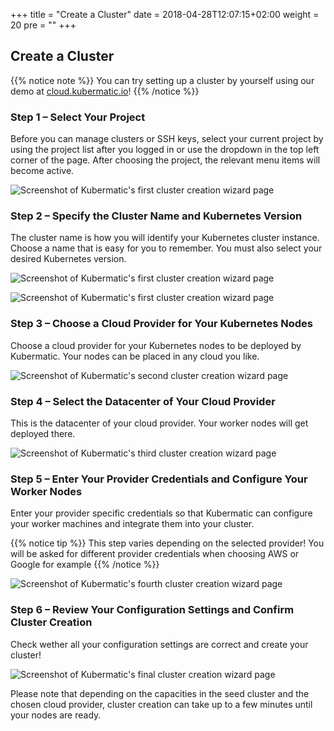 +++
title = "Create a Cluster"
date = 2018-04-28T12:07:15+02:00
weight = 20
pre = "<b></b>"
+++

## Create a Cluster

{{% notice note %}}
You can try setting up a cluster by yourself using our demo at [cloud.kubermatic.io](https://cloud.kubermatic.io)!
{{% /notice %}}

### Step 1 – Select Your Project

Before you can manage clusters or SSH keys, select your current project by using the project list after you logged in or use the dropdown in the top left corner of the page. After choosing the project, the relevant menu items will become active.

![Screenshot of Kubermatic's first cluster creation wizard page](/img/getting_started/manage_projects/projects_02.png)

### Step 2 – Specify the Cluster Name and Kubernetes Version

The cluster name is how you will identify your Kubernetes cluster instance. Choose a name that is easy for you to remember. You must also select your desired Kubernetes version.

![Screenshot of Kubermatic's first cluster creation wizard page](/img/getting_started/create_cluster/kubermatic_00.png)

![Screenshot of Kubermatic's first cluster creation wizard page](/img/getting_started/create_cluster/kubermatic_01.png)

### Step 3 – Choose a Cloud Provider for Your Kubernetes Nodes

Choose a cloud provider for your Kubernetes nodes to be deployed by Kubermatic. Your nodes can be placed in any cloud you like.

![Screenshot of Kubermatic's second cluster creation wizard page](/img/getting_started/create_cluster/kubermatic_02.png)

### Step 4 – Select the Datacenter of Your Cloud Provider

This is the datacenter of your cloud provider. Your worker nodes will get deployed there.

![Screenshot of Kubermatic's third cluster creation wizard page](/img/getting_started/create_cluster/kubermatic_03.png)

### Step 5 – Enter Your Provider Credentials and Configure Your Worker Nodes

Enter your provider specific credentials so that Kubermatic can configure your worker machines and integrate them into your cluster.

{{% notice tip %}}
This step varies depending on the selected provider! You will be asked for different provider credentials when choosing AWS or Google for example
{{% /notice %}}

![Screenshot of Kubermatic's fourth cluster creation wizard page](/img/getting_started/create_cluster/kubermatic_04.png)

### Step 6 – Review Your Configuration Settings and Confirm Cluster Creation

Check wether all your configuration settings are correct and create your cluster!

![Screenshot of Kubermatic's final cluster creation wizard page](/img/getting_started/create_cluster/kubermatic_05.png)

Please note that depending on the capacities in the seed cluster and the chosen cloud provider, cluster creation can take up to a few minutes until your nodes are ready.
